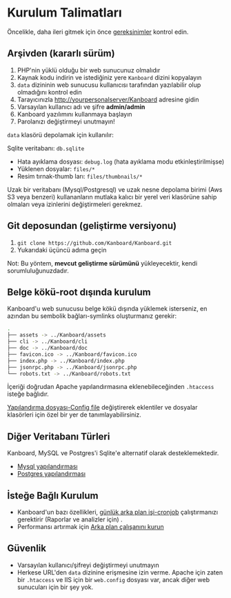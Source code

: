 Kurulum Talimatları
============

Öncelikle, daha ileri gitmek için önce [gereksinimler](requirements.markdown) kontrol edin.

Arşivden (kararlı sürüm)
---------------------------------

1. PHP'nin yüklü olduğu bir web sunucunuz olmalıdır
2. Kaynak kodu indirin ve istediğiniz yere `Kanboard` dizini kopyalayın
3. `data` dizininin web sunucusu kullanıcısı tarafından yazılabilir olup olmadığını kontrol edin
4. Tarayıcınızla <http://yourpersonalserver/Kanboard> adresine gidin
5. Varsayılan kullanıcı adı ve şifre **admin/admin**
6. Kanboard yazılımını kullanmaya başlayın
7. Parolanızı değiştirmeyi unutmayın!

`data` klasörü depolamak için kullanılır:

Sqlite veritabanı: `db.sqlite`
- Hata ayıklama dosyası: `debug.log` (hata ayıklama modu etkinleştirilmişse)
- Yüklenen dosyalar: `files/*`
- Resim tırnak-thumb ları: `files/thumbnails/*`

Uzak bir veritabanı (Mysql/Postgresql) ve uzak nesne depolama birimi (Aws S3 veya benzeri) kullananların mutlaka kalıcı bir yerel veri klasörüne sahip olmaları veya izinlerini değiştirmeleri gerekmez.

Git deposundan (geliştirme versiyonu)
---------------------------------------------

1. `git clone https://github.com/Kanboard/Kanboard.git`
2. Yukarıdaki üçüncü adıma geçin

Not: Bu yöntem, **mevcut geliştirme sürümünü** yükleyecektir, kendi sorumluluğunuzdadır.

Belge kökü-root dışında kurulum
-----------------------------------------

Kanboard'u web sunucusu belge kökü dışında yüklemek isterseniz, en azından bu sembolik bağları-symlinks oluşturmanız gerekir:

```bash
.
├── assets -> ../Kanboard/assets
├── cli -> ../Kanboard/cli
├── doc -> ../Kanboard/doc
├── favicon.ico -> ../Kanboard/favicon.ico
├── index.php -> ../Kanboard/index.php
├── jsonrpc.php -> ../Kanboard/jsonrpc.php
└── robots.txt -> ../Kanboard/robots.txt
```

İçeriği doğrudan Apache yapılandırmasına eklenebileceğinden `.htaccess` isteğe bağlıdır.

[Yapılandırma dosyası-Config file](config.markdown) değiştirerek eklentiler ve dosyalar klasörleri için özel bir yer de tanımlayabilirsiniz.


Diğer Veritabanı Türleri
--------------------

Kanboard, MySQL ve Postgres'i Sqlite'e alternatif olarak desteklemektedir.

- [Mysql yapılandırması](mysql-configuration.markdown)
- [Postgres yapılandırması](postgresql-configuration.markdown)

İsteğe Bağlı Kurulum
---------------------

- Kanboard'un bazı özellikleri, [günlük arka plan işi-cronjob](cronjob.markdown) çalıştırmanızı gerektirir (Raporlar ve analizler için) .
- Performansı artırmak için [Arka plan çalışanını kurun](worker.markdown) 

Güvenlik
--------

- Varsayılan kullanıcı/şifreyi değiştirmeyi unutmayın
- Herkese URL'den `data` dizinine erişmesine izin verme. Apache için zaten bir `.htaccess` ve IIS için bir `web.config` dosyası var, ancak diğer web sunucuları için bir şey yok.
